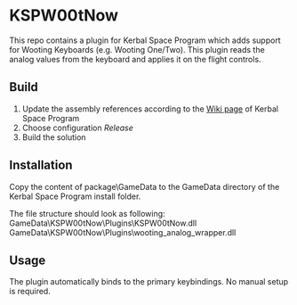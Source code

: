 # KSPW00tNow
This repo contains a plugin for Kerbal Space Program which adds support for Wooting Keyboards (e.g. Wooting One/Two).
This plugin reads the analog values from the keyboard and applies it on the flight controls.

## Build
1. Update the assembly references according to the [Wiki page](https://wiki.kerbalspaceprogram.com/wiki/Setting_up_Visual_Studio) of Kerbal Space Program 
2. Choose configuration _Release_
3. Build the solution

## Installation
Copy the content of package\GameData to the GameData directory of the Kerbal Space Program install folder.

The file structure should look as following:\
GameData\KSPW00tNow\Plugins\KSPW00tNow.dll
GameData\KSPW00tNow\Plugins\wooting_analog_wrapper.dll

## Usage
The plugin automatically binds to the primary keybindings. No manual setup is required.